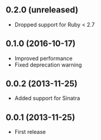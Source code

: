 ## 0.2.0 (unreleased)

- Dropped support for Ruby < 2.7

## 0.1.0 (2016-10-17)

- Improved performance
- Fixed deprecation warning

## 0.0.2 (2013-11-25)

- Added support for Sinatra

## 0.0.1 (2013-11-25)

- First release
